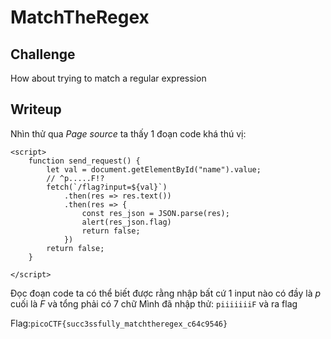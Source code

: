 # **MatchTheRegex**
## **Challenge**
How about trying to match a regular expression
## **Writeup**
Nhìn thử qua *Page source* ta thấy 1 đoạn code khá thú vị:
```
<script>
	function send_request() {
		let val = document.getElementById("name").value;
		// ^p.....F!?
		fetch(`/flag?input=${val}`)
			.then(res => res.text())
			.then(res => {
				const res_json = JSON.parse(res);
				alert(res_json.flag)
				return false;
			})
		return false;
	}

</script>
```

Đọc đoạn code ta có thể biết được rằng nhập bất cứ 1 input nào có đầy là *p* cuối là *F* và tổng phải có 7 chữ
Mình đã nhập thử: `piiiiiiiF` và ra flag 

Flag:`picoCTF{succ3ssfully_matchtheregex_c64c9546}`
